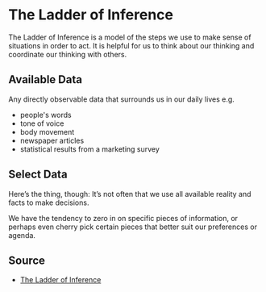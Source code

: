 # The Ladder of Inference

The Ladder of Inference is a model of the steps we use to make sense of situations in order to act.
It is helpful for us to think about our thinking and coordinate our thinking with others.

## Available Data

Any directly observable data that surrounds us in our daily lives e.g.

- people's words
- tone of voice
- body movement
- newspaper articles
- statistical results from a marketing survey

## Select Data

Here’s the thing, though: It’s not often that we use all available reality and facts to make decisions.

We have the tendency to zero in on specific pieces of information, or perhaps even cherry pick certain pieces that better suit our preferences or agenda.

## Source

- [The Ladder of Inference](https://thesystemsthinker.com/the-ladder-of-inference/)
